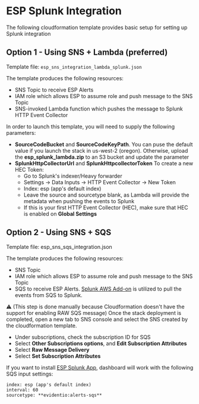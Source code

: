 # ESP Splunk Integration

The following cloudformation template provides basic setup for setting up Splunk integration

## Option 1 - Using SNS + Lambda (preferred)
Template file: `esp_sns_integration_lambda_splunk.json`

The template produces the following resources:
- SNS Topic to receive ESP Alerts
- IAM role which allows ESP to assume role and push message to the SNS Topic
- SNS-invoked Lambda function which pushes the message to Splunk HTTP Event Collector

In order to launch this template, you will need to supply the following parameters:
- **SourceCodeBucket** and **SourceCodeKeyPath**. 
  You can puse the default value if you launch the stack in us-west-2 (oregon). 
  Otherwise, upload the **esp_splunk_lambda.zip** to an S3 bucket and update the parameter
- **SplunkHttpCollectorUrl** and **SplunkHttpcollectorToken**
  To create a new HEC Token:
  - Go to Splunk's indexer/Heavy forwarder
  - Settings -> Data Inputs -> HTTP Event Collector -> New Token
  - Index: esp (app's default index)
  - Leave the source and sourcetype blank, as Lambda will provide the metadata when pushing the events to Splunk
  - If this is your first HTTP Event Collector (HEC), make sure that HEC is enabled on **Global Settings**


## Option 2 - Using SNS + SQS
Template file: esp_sns_sqs_integration.json

The template produces the following resources:
- SNS Topic
- IAM role which allows ESP to assume role and push message to the SNS Topic
- SQS to receive ESP Alerts. [Splunk AWS Add-on](https://splunkbase.splunk.com/app/1876/) is utilized to pull the events from SQS to Splunk.

:warning: (This step is done manually because Cloudformation doesn't have the support for enabling RAW SQS message) Once the stack deployment is completed, open a new tab to SNS console and select the SNS created by the cloudformation template.
- Under subscriptions, check the subscription ID for SQS
- Select **Other Subscriptions options**, and **Edit Subscription Attributes**
- Select **Raw Message Delivery**
- Select **Set Subscription Attributes**


If you want to install [ESP Splunk App](https://splunkbase.splunk.com/app/3204/), dashboard will work with the following SQS input settings:
```
index: esp (app's default index)
interval: 60
sourcetype: **evidentio:alerts-sqs**
```